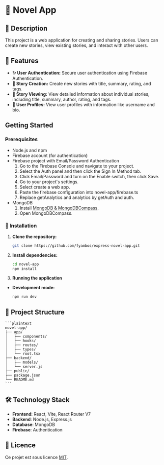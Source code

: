 # 📖 Novel App

## 📝 Description

This project is a web application for creating and sharing stories. Users can create new stories, view existing stories, and interact with other users.

## 🌟 Features

* **✨ User Authentication:** Secure user authentication using Firebase Authentication.
* **📝 Story Creation:** Create new stories with title, summary, rating, and tags.
* **📖 Story Viewing:** View detailed information about individual stories, including title, summary, author, rating, and tags.
* **👤 User Profiles:** View user profiles with information like username and bio.

## Getting Started

### Prerequisites

* Node.js and npm
* Firebase account (for authentication)
* Firebase project with Email/Password Authentication
    1. Go to the Firebase Console and navigate to your project.
    2. Select the Auth panel and then click the Sign In Method tab.
    3. Click Email/Password and turn on the Enable switch, then click Save.
    4. Go to your project's settings.
    5. Select create a web app.
    6. Paste the firebase configuration into novel-app/firebase.ts
    7. Replace getAnalytics and analytics by getAuth and auth.
* MongoDB
    1. Install [MongoDB & MongoDBCompass](https://www.mongodb.com/try/download/community).
    2. Open MongoDBCompass.

### 🚀 Installation

1. **Clone the repository:**
   ```bash
   git clone https://github.com/fyambos/express-novel-app.git
   ```
2. **Install dependencies:**
    ```bash
    cd novel-app
    npm install
    ```
3. **Running the application**
- **Development mode:**
    ```bash
    npm run dev
    ```

## 📂 Project Structure
    ```plaintext
    novel-app/
    ├── app/
    │   ├── components/
    │   ├── hooks/
    │   ├── routes/
    │   ├── types/
    │   └── root.tsx
    ├── backend/
    │   ├── models/
    │   └── server.js
    ├── public/
    ├── package.json
    └── README.md
    ```

## 🛠️ Technology Stack
- **Frontend**: React, Vite, React Router V7
- **Backend**: Node.js, Express.js
- **Database**: MongoDB
- **Firebase**: Authentication

## 📜 Licence

Ce projet est sous licence [MIT](https://opensource.org/licenses/MIT).
